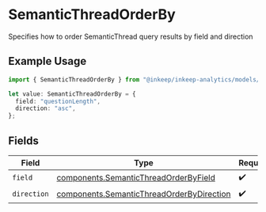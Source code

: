 # SemanticThreadOrderBy

Specifies how to order SemanticThread query results by field and direction

## Example Usage

```typescript
import { SemanticThreadOrderBy } from "@inkeep/inkeep-analytics/models/components";

let value: SemanticThreadOrderBy = {
  field: "questionLength",
  direction: "asc",
};
```

## Fields

| Field                                                                                                  | Type                                                                                                   | Required                                                                                               | Description                                                                                            |
| ------------------------------------------------------------------------------------------------------ | ------------------------------------------------------------------------------------------------------ | ------------------------------------------------------------------------------------------------------ | ------------------------------------------------------------------------------------------------------ |
| `field`                                                                                                | [components.SemanticThreadOrderByField](../../models/components/semanticthreadorderbyfield.md)         | :heavy_check_mark:                                                                                     | N/A                                                                                                    |
| `direction`                                                                                            | [components.SemanticThreadOrderByDirection](../../models/components/semanticthreadorderbydirection.md) | :heavy_check_mark:                                                                                     | N/A                                                                                                    |